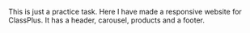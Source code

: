 This is just a practice task.
Here I have made a responsive website for ClassPlus.
It has a header, carousel, products and a footer.